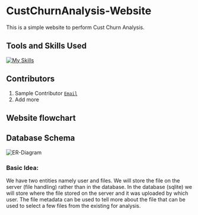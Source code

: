 # CustChurnAnalysis-Website
This is a simple website to perform Cust Churn Analysis.

## Tools and Skills Used
[![My Skills](https://skillicons.dev/icons?i=py,sqlite,html,css,flask,vscode,git)](https://skillicons.dev)  

## Contributors
1. Sample Contributor [`Email`](pechimuthumithil@iitgn.ac.in)
2. Add more

## Website flowchart

## Database Schema
![ER-Diagram](https://github.com/PechimuthuMithil/CustChurnAnalysis-Website/assets/119656326/2d174da6-2b4d-4933-8a20-f9d4cb7f0734)  
### Basic Idea:  
We have two entities namely user and files. We will store the file on the server (file handling) rather than in the database. In the database (sqlite) we will store where the file stored on the server and it was uploaded by which user. The file metadata can be used to tell more about the file that can be used to select a few files from the existing for analysis.


